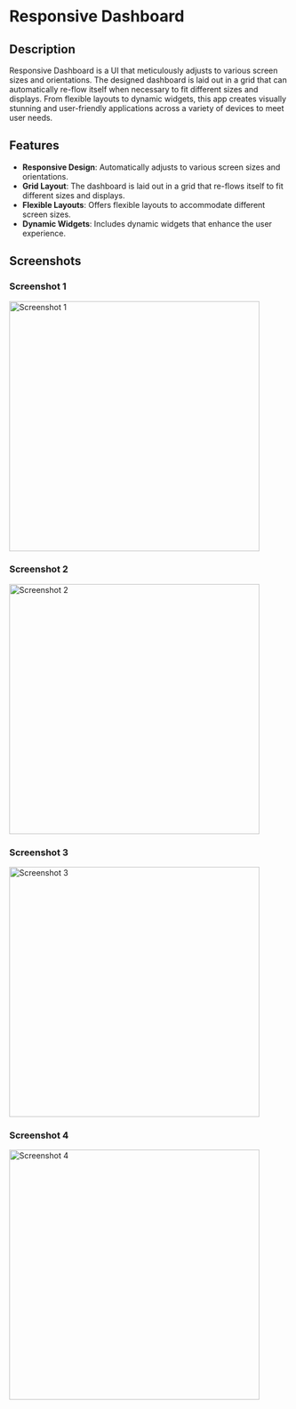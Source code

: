 # Responsive Dashboard

## Description
Responsive Dashboard is a UI that meticulously adjusts to various screen sizes and orientations. The designed dashboard is laid out in a grid that can automatically re-flow itself when necessary to fit different sizes and displays. From flexible layouts to dynamic widgets, this app creates visually stunning and user-friendly applications across a variety of devices to meet user needs.

## Features
- **Responsive Design**: Automatically adjusts to various screen sizes and orientations.
- **Grid Layout**: The dashboard is laid out in a grid that re-flows itself to fit different sizes and displays.
- **Flexible Layouts**: Offers flexible layouts to accommodate different screen sizes.
- **Dynamic Widgets**: Includes dynamic widgets that enhance the user experience.

## Screenshots

### Screenshot 1
<img src="https://github.com/KemoEmam/ResponsiveDashboard/assets/122459156/5aea2484-335c-4746-a09e-2e0be8115011" alt="Screenshot 1" width="450"/>

### Screenshot 2
<img src="https://github.com/KemoEmam/ResponsiveDashboard/assets/122459156/4c32fc07-bc5a-48fb-8fae-b81df5eaa147" alt="Screenshot 2" width="450"/>

### Screenshot 3
<img src="https://github.com/KemoEmam/ResponsiveDashboard/assets/122459156/7ac66822-1c2c-426f-a920-3007b856d40c" alt="Screenshot 3" width="450"/>

### Screenshot 4
<img src="https://github.com/KemoEmam/ResponsiveDashboard/assets/122459156/b0cca206-f5f7-48b8-800f-3953f60aee89" alt="Screenshot 4" width="450"/>
